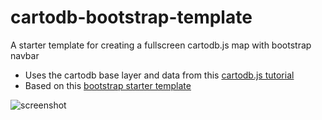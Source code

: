 # cartodb-bootstrap-template
A starter template for creating a fullscreen cartodb.js map with bootstrap navbar

- Uses the cartodb base layer and data from this [cartodb.js tutorial](http://docs.cartodb.com/tutorials/create_map_cartodbjs.html)
- Based on this [bootstrap starter template](http://getbootstrap.com/examples/starter-template/)

![screenshot](https://www.evernote.com/shard/s288/sh/cf9f5723-a8b5-4eba-8a8b-98227ebbc9b6/1d6f64d6a6cceb573fa0ad7eb5fb4f36/res/9893047c-9628-4783-9be0-24197d35a58b/skitch.png?resizeSmall&width=832)
